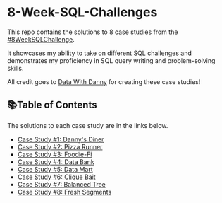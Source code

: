 # 8-Week-SQL-Challenges

This repo contains the solutions to 8 case studies from the [#8WeekSQLChallenge](https://8weeksqlchallenge.com/). 

It showcases my ability to take on different SQL challenges and demonstrates my proficiency in SQL query writing and problem-solving skills.

All credit goes to [Data With Danny](https://www.linkedin.com/company/datawithdanny/) for creating these case studies!

## 📚Table of Contents

The solutions to each case study are in the links below.

- [Case Study #1: Danny's Diner](https://github.com/rachelle-norman/8-Week-SQL-Challenges/blob/main/Case%20Study%20%231:%20Danny's%20Diner.md)
- [Case Study #2: Pizza Runner](Link)
- [Case Study #3: Foodie-Fi](Link)
- [Case Study #4: Data Bank](Link)
- [Case Study #5: Data Mart](Link)
- [Case Study #6: Clique Bait](Link)
- [Case Study #7: Balanced Tree](Link)
- [Case Study #8: Fresh Segments](Link)

